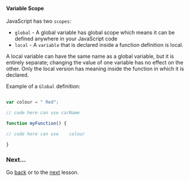 #### Variable Scope
JavaScript has two `scopes`:

+ `global` - A global variable has global scope which means it can be defined anywhere in your JavaScript code
+ `local` - A `variable` that is declared inside a function definition is local.

A local variable can have the same name as a global variable, but it is entirely separate; changing the value of one variable has no effect on the other. Only the local version has meaning inside the function in which it is declared.

Example of a `Global` definition:

```javascript

var colour = " Red";

// code here can use carName

function myFunction() {

// code here can use	colour

}

```


### Next...
Go [back](https://github.com/MyPitit/JavaScript-Tutorial) or to the [next]() lesson.
